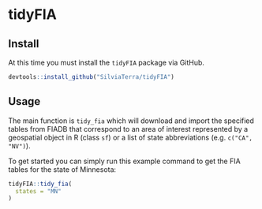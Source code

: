 # tidyFIA

## Install
At this time you must install the `tidyFIA` package via GitHub.
```r
devtools::install_github("SilviaTerra/tidyFIA")
```

## Usage
The main function is `tidy_fia` which will download and import the specified tables from FIADB that correspond to an area of interest represented by a geospatial object in R (class `sf`) or a list of state abbreviations (e.g. `c("CA", "NV")`).

To get started you can simply run this example command to get the FIA tables for the state of Minnesota:
```r
tidyFIA::tidy_fia(
  states = "MN"
)
```
